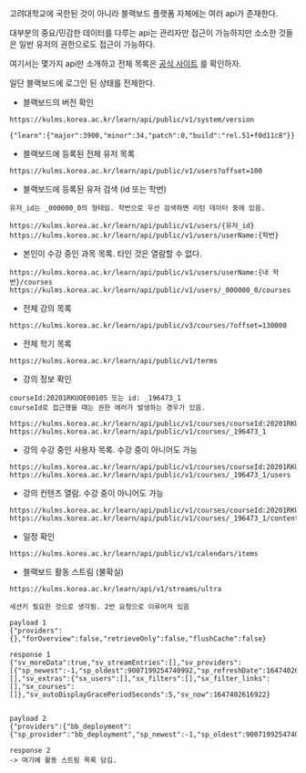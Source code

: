 고려대학교에 국한된 것이 아니라 블랙보드 플랫폼 자체에는 여러 api가 존재한다.

대부분의 중요/민감한 데이터를 다루는 api는 관리자만 접근이 가능하지만 소소한 것들은 일반 유저의 권한으로도 접근이 가능하다.

여기서는 몇가지 api만 소개하고 전체 목록은 [공식 사이트](https://developer.blackboard.com/portal/displayApi) 를 확인하자.

일단 블랙보드에 로그인 된 상태를 전제한다.

- 블랙보드의 버전 확인
```
https://kulms.korea.ac.kr/learn/api/public/v1/system/version

{"learn":{"major":3900,"minor":34,"patch":0,"build":"rel.51+f0d11c8"}}
```

- 블랙보드에 등록된 전체 유저 목록
```
https://kulms.korea.ac.kr/learn/api/public/v1/users?offset=100
```

- 블랙보드에 등록된 유저 검색 (id 또는 학번)
```
유저_id는 _000000_0의 형태임. 학번으로 우선 검색하면 리턴 데이터 중에 있음.

https://kulms.korea.ac.kr/learn/api/public/v1/users/{유저_id}
https://kulms.korea.ac.kr/learn/api/public/v1/users/userName:{학번}
```

- 본인이 수강 중인 과목 목록. 타인 것은 열람할 수 없다.
```
https://kulms.korea.ac.kr/learn/api/public/v1/users/userName:{내 학번}/courses
https://kulms.korea.ac.kr/learn/api/public/v1/users/_000000_0/courses
```

- 전체 강의 목록
```
https://kulms.korea.ac.kr/learn/api/public/v3/courses/?offset=130000
```

- 전체 학기 목록
```
https://kulms.korea.ac.kr/learn/api/public/v1/terms
```

- 강의 정보 확인
```
courseId:20201RKUOE00105 또는 id: _196473_1
courseId로 접근했을 때는 권한 에러가 발생하는 경우가 있음.

https://kulms.korea.ac.kr/learn/api/public/v1/courses/courseId:20201RKUOE00105
https://kulms.korea.ac.kr/learn/api/public/v1/courses/_196473_1
```

- 강의 수강 중인 사용자 목록. 수강 중이 아니어도 가능
```
https://kulms.korea.ac.kr/learn/api/public/v1/courses/courseId:20201RKUOE00105/users
https://kulms.korea.ac.kr/learn/api/public/v1/courses/_196473_1/users
```

- 강의 컨텐츠 열람. 수강 중이 아니어도 가능
```
https://kulms.korea.ac.kr/learn/api/public/v1/courses/courseId:20201RKUOE00105/contents
https://kulms.korea.ac.kr/learn/api/public/v1/courses/_196473_1/contents
```

- 일정 확인
```
https://kulms.korea.ac.kr/learn/api/public/v1/calendars/items
```

- 블랙보드 활동 스트림 (불확실)
```
https://kulms.korea.ac.kr/learn/api/v1/streams/ultra

세션키 필요한 것으로 생각됨. 2번 요청으로 이루어져 있음

payload 1
{"providers":{},"forOverview":false,"retrieveOnly":false,"flushCache":false}

response 1
{"sv_moreData":true,"sv_streamEntries":[],"sv_providers":[{"sp_newest":-1,"sp_oldest":9007199254740992,"sp_refreshDate":1647402616913,"sp_provider":"bb_deployment"}],"sv_deletedIds":[],"sv_extras":{"sx_users":[],"sx_filters":[],"sx_filter_links":[],"sx_courses":[]},"sv_autoDisplayGracePeriodSeconds":5,"sv_now":1647402616922}


payload 2
{"providers":{"bb_deployment":{"sp_provider":"bb_deployment","sp_newest":-1,"sp_oldest":9007199254740992,"sp_refreshDate":1647402616913}},"forOverview":false,"retrieveOnly":true,"flushCache":false}

response 2
-> 여기에 활동 스트림 목록 담김.
```